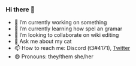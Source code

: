 ### Hi there 👋

<!--
**tunip3/tunip3** is a ✨ _special_ ✨ repository because its `README.md` (this file) appears on your GitHub profile.

Here are some ideas to get you started:
-->
- 🔭 I’m currently working on something
- 🌱 I’m currently learning how spel an gramar
- 👯 I’m looking to collaborate on wiki editing
- 💬 Ask me about my cat
- 📫 How to reach me: Discord (t3#4171), [Twitter](https://twitter.com/tunip3bot)
- 😄 Pronouns: they/them she/her
